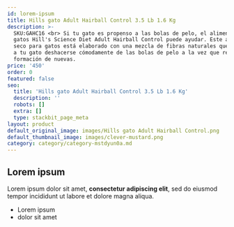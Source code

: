 ```yaml
---
id: lorem-ipsum
title: Hills gato Adult Hairball Control 3.5 Lb 1.6 Kg
description: >-
  SKU:GAHC16 <br> Si tu gato es propenso a las bolas de pelo, el alimento para
  gatos Hill's Science Diet Adult Hairball Control puede ayudar. Este alimento
  seco para gatos está elaborado con una mezcla de fibras naturales que permiten
  a tu gato deshacerse cómodamente de las bolas de pelo a la vez que reduce la
  formación de nuevas. 
price: '450'
order: 0
featured: false
seo:
  title: 'Hills gato Adult Hairball Control 3.5 Lb 1.6 Kg'
  description: ''
  robots: []
  extra: []
  type: stackbit_page_meta
layout: product
default_original_image: images/Hills gato Adult Hairball Control.png
default_thumbnail_image: images/clever-mustard.png
category: category/category-mstdyun0a.md
---
```

## Lorem ipsum

Lorem ipsum dolor sit amet, **consectetur adipiscing elit**, sed do eiusmod tempor incididunt ut labore et dolore magna aliqua.

- Lorem ipsum
- dolor sit amet
